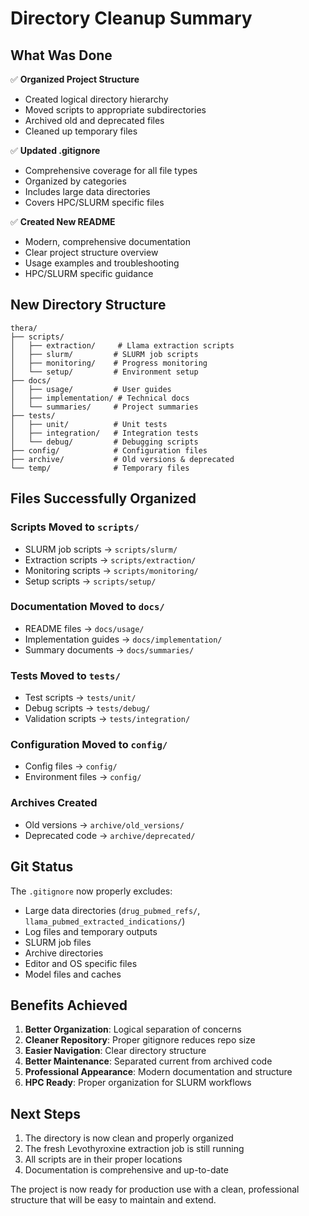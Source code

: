 # Directory Cleanup Summary

## What Was Done

✅ **Organized Project Structure**
- Created logical directory hierarchy
- Moved scripts to appropriate subdirectories
- Archived old and deprecated files
- Cleaned up temporary files

✅ **Updated .gitignore**
- Comprehensive coverage for all file types
- Organized by categories
- Includes large data directories
- Covers HPC/SLURM specific files

✅ **Created New README**
- Modern, comprehensive documentation
- Clear project structure overview
- Usage examples and troubleshooting
- HPC/SLURM specific guidance

## New Directory Structure

```
thera/
├── scripts/
│   ├── extraction/     # Llama extraction scripts
│   ├── slurm/         # SLURM job scripts  
│   ├── monitoring/    # Progress monitoring
│   └── setup/         # Environment setup
├── docs/
│   ├── usage/         # User guides
│   ├── implementation/ # Technical docs
│   └── summaries/     # Project summaries
├── tests/
│   ├── unit/          # Unit tests
│   ├── integration/   # Integration tests
│   └── debug/         # Debugging scripts
├── config/            # Configuration files
├── archive/           # Old versions & deprecated
└── temp/              # Temporary files
```

## Files Successfully Organized

### Scripts Moved to `scripts/`
- SLURM job scripts → `scripts/slurm/`
- Extraction scripts → `scripts/extraction/`
- Monitoring scripts → `scripts/monitoring/`
- Setup scripts → `scripts/setup/`

### Documentation Moved to `docs/`
- README files → `docs/usage/`
- Implementation guides → `docs/implementation/`
- Summary documents → `docs/summaries/`

### Tests Moved to `tests/`
- Test scripts → `tests/unit/`
- Debug scripts → `tests/debug/`
- Validation scripts → `tests/integration/`

### Configuration Moved to `config/`
- Config files → `config/`
- Environment files → `config/`

### Archives Created
- Old versions → `archive/old_versions/`
- Deprecated code → `archive/deprecated/`

## Git Status

The `.gitignore` now properly excludes:
- Large data directories (`drug_pubmed_refs/`, `llama_pubmed_extracted_indications/`)
- Log files and temporary outputs
- SLURM job files
- Archive directories
- Editor and OS specific files
- Model files and caches

## Benefits Achieved

1. **Better Organization**: Logical separation of concerns
2. **Cleaner Repository**: Proper gitignore reduces repo size
3. **Easier Navigation**: Clear directory structure
4. **Better Maintenance**: Separated current from archived code
5. **Professional Appearance**: Modern documentation and structure
6. **HPC Ready**: Proper organization for SLURM workflows

## Next Steps

1. The directory is now clean and properly organized
2. The fresh Levothyroxine extraction job is still running
3. All scripts are in their proper locations
4. Documentation is comprehensive and up-to-date

The project is now ready for production use with a clean, professional structure that will be easy to maintain and extend.

